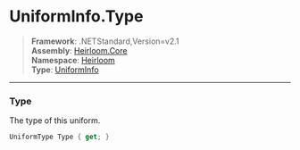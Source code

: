 # UniformInfo.Type

> **Framework**: .NETStandard,Version=v2.1  
> **Assembly**: [Heirloom.Core][0]  
> **Namespace**: [Heirloom][0]  
> **Type**: [UniformInfo][1]  

--------------------------------------------------------------------------------

### Type

The type of this uniform.

```cs
UniformType Type { get; }
```

[0]: ../Heirloom.Core.md
[1]: Heirloom.UniformInfo.md
